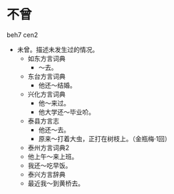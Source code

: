 # 不曾
beh7 cen2
+ 未曾。描述未发生过的情况。
  * 如东方言词典
    - ～去。
  * 东台方言词典
    - 他还～结婚。
  * 兴化方言词典
    - 他～来过。
    - 他大学还～毕业吤。
  * 泰县方言志
    - 他还～去。
    - 原来～打着大虫，正打在树枝上。（金瓶梅·1回）
  * 泰州方言词典2
  - 他上午～来上班。
  - 我还～吃早饭。
  * 泰兴方言辞典
  - 最近我～到黄桥去。
